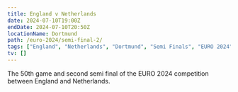 ```yaml
---
title: England v Netherlands
date: 2024-07-10T19:00Z
endDate: 2024-07-10T20:50Z
locationName: Dortmund
path: /euro-2024/semi-final-2/
tags: ["England", "Netherlands", "Dortmund", "Semi Finals", "EURO 2024"]
tv: []
---
```

The 50th game and second semi final of the EURO 2024 competition between England and Netherlands. 
